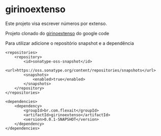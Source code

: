 girinoextenso
=============

Este projeto visa escrever números por extenso.

Projeto clonado do [girinoextenso](https://code.google.com/p/girinoextenso) do google code

Para utilizar adicione o repositório snapshot e a dependência

```
<repositories>
	<repository>
		<id>sonatype-oss-snapshot</id>
		<url>https://oss.sonatype.org/content/repositories/snapshots</url>
		<snapshots>
			<enabled>true</enabled>
		</snapshots>
	</repository>
</repositories>

<dependencies>
	<dependency>
		<groupId>br.com.flexait</groupId>
		<artifactId>girinoextenso</artifactId>
		<version>0.0.1-SNAPSHOT</version>
	</dependency>
</dependencies>
```

